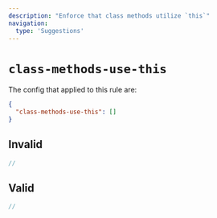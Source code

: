 ```yaml
---
description: "Enforce that class methods utilize `this`"
navigation:
  type: 'Suggestions'
---
```


# `class-methods-use-this`

The config that applied to this rule are:

```json
{
  "class-methods-use-this": []
}
```

## Invalid

```js invalid
//
```

## Valid

```js valid
//
```
  